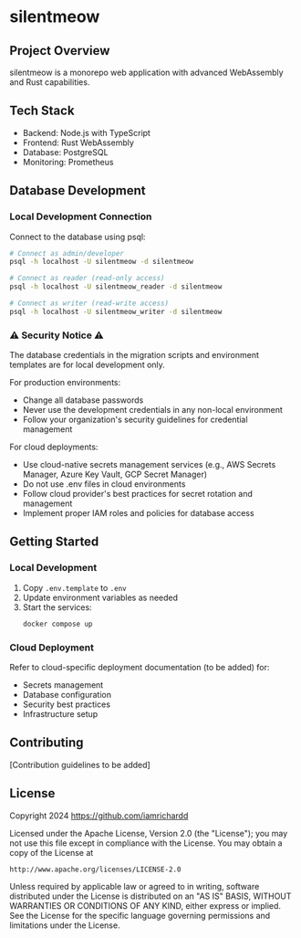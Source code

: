 # silentmeow

## Project Overview
silentmeow is a monorepo web application with advanced WebAssembly and Rust capabilities.

## Tech Stack
- Backend: Node.js with TypeScript
- Frontend: Rust WebAssembly
- Database: PostgreSQL
- Monitoring: Prometheus

## Database Development

### Local Development Connection
Connect to the database using psql:
```bash
# Connect as admin/developer
psql -h localhost -U silentmeow -d silentmeow

# Connect as reader (read-only access)
psql -h localhost -U silentmeow_reader -d silentmeow

# Connect as writer (read-write access)
psql -h localhost -U silentmeow_writer -d silentmeow
```

### ⚠️ Security Notice ⚠️
The database credentials in the migration scripts and environment templates are for local development only.

For production environments:
- Change all database passwords
- Never use the development credentials in any non-local environment
- Follow your organization's security guidelines for credential management

For cloud deployments:
- Use cloud-native secrets management services (e.g., AWS Secrets Manager, Azure Key Vault, GCP Secret Manager)
- Do not use .env files in cloud environments
- Follow cloud provider's best practices for secret rotation and management
- Implement proper IAM roles and policies for database access

## Getting Started

### Local Development
1. Copy `.env.template` to `.env`
2. Update environment variables as needed
3. Start the services:
   ```bash
   docker compose up
   ```

### Cloud Deployment
Refer to cloud-specific deployment documentation (to be added) for:
- Secrets management
- Database configuration
- Security best practices
- Infrastructure setup

## Contributing
[Contribution guidelines to be added]

## License

Copyright 2024 https://github.com/iamrichardd

Licensed under the Apache License, Version 2.0 (the "License");
you may not use this file except in compliance with the License.
You may obtain a copy of the License at

    http://www.apache.org/licenses/LICENSE-2.0

Unless required by applicable law or agreed to in writing, software
distributed under the License is distributed on an "AS IS" BASIS,
WITHOUT WARRANTIES OR CONDITIONS OF ANY KIND, either express or implied.
See the License for the specific language governing permissions and
limitations under the License.
